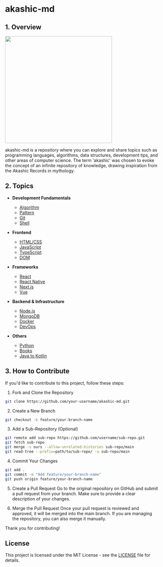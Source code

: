 # akashic-md

## 1. Overview

<div>
  <img src="https://github.com/user-attachments/assets/c31f0b11-754c-492c-b0e6-6d2dd258da57" width="350px" height"350px">
</div>

akashic-md is a repository where you can explore and share topics such as programming languages, algorithms, data structures, development tips, and other areas of computer science. The term 'akashic' was chosen to evoke the concept of an infinite repository of knowledge, drawing inspiration from the Akashic Records in mythology.

## 2. Topics

- **Development Fundamentals**
  - [Algorithm](https://github.com/projectkorea/akashic-md/tree/main/algorithm)
  - [Pattern](https://github.com/projectkorea/akashic-md/tree/main/pattern)
  - [Git](https://github.com/projectkorea/akashic-md/tree/main/git)
  - [Shell](https://github.com/projectkorea/akashic-md/tree/main/shell)

- **Frontend**
  - [HTML/CSS](https://github.com/projectkorea/akashic-md/tree/main/html-css)
  - [JavaScript](https://github.com/projectkorea/akashic-md/tree/main/javascript)
  - [TypeScript](https://github.com/projectkorea/akashic-md/tree/main/typescript)
  - [DOM](https://github.com/projectkorea/akashic-md/tree/main/dom)

- **Frameworks**
  - [React](https://github.com/projectkorea/akashic-md/tree/main/react)
  - [React Native](https://github.com/projectkorea/akashic-md/tree/main/react-native)
  - [Next.js](https://github.com/projectkorea/akashic-md/tree/main/next)
  - [Vue](https://github.com/projectkorea/akashic-md/tree/main/vue)

- **Backend & Infrastructure**
  - [Node.js](https://github.com/projectkorea/akashic-md/tree/main/node)
  - [MongoDB](https://github.com/projectkorea/akashic-md/tree/main/mongodb)
  - [Docker](https://github.com/projectkorea/akashic-md/tree/main/docker)
  - [DevOps](https://github.com/projectkorea/akashic-md/tree/main/dev-ops)

- **Others**
  - [Python](https://github.com/projectkorea/akashic-md/tree/main/python)
  - [Books](https://github.com/projectkorea/akashic-md/tree/main/books)
  - [Java to Kotlin](https://github.com/projectkorea/akashic-md/tree/main/java-to-kotlin)

## 3. How to Contribute

If you'd like to contribute to this project, follow these steps:

1. Fork and Clone the Repository

```bash
git clone https://github.com/your-username/akashic-md.git
```

2. Create a New Branch

```bash
git checkout -b feature/your-branch-name
```

3. Add a Sub-Repository (Optional)

```bash
git remote add sub-repo https://github.com/username/sub-repo.git
git fetch sub-repo
git merge -s ours --allow-unrelated-histories sub-repo/main
git read-tree --prefix=path/to/sub-repo/ -u sub-repo/main
```

4. Commit Your Changes

```bash
git add .
git commit -m "Add feature/your-branch-name"
git push origin feature/your-branch-name
```

5. Create a Pull Request
Go to the original repository on GitHub and submit a pull request from your branch. Make sure to provide a clear description of your changes.

6. Merge the Pull Request
Once your pull request is reviewed and approved, it will be merged into the main branch. If you are managing the repository, you can also merge it manually.

Thank you for contributing!

## License

This project is licensed under the MIT License - see the [LICENSE](https://github.com/projectkorea/akashic-md/blob/main/LICENSE.md) file for details.
